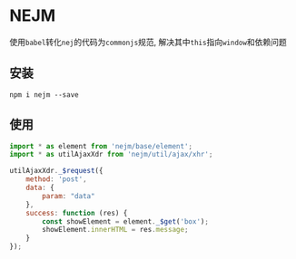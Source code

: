 # NEJM

使用`babel`转化`nej`的代码为`commonjs`规范, 解决其中`this`指向`window`和依赖问题


## 安装

`npm i nejm --save`

## 使用

```javascript
import * as element from 'nejm/base/element';
import * as utilAjaxXdr from 'nejm/util/ajax/xhr';

utilAjaxXdr._$request({
    method: 'post',
    data: {
		param: "data"
    },
    success: function (res) {
        const showElement = element._$get('box');
        showElement.innerHTML = res.message;
    }
});
```
